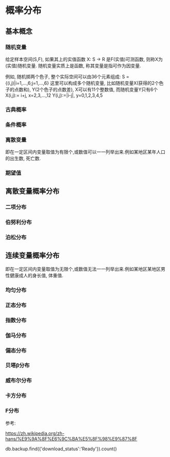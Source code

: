 # 概率分布

## 基本概念

### 随机变量

给定样本空间(S,F), 如果其上的实值函数 X: S -> R 是F(实值)可测函数, 则称X为(实值)随机变量. 随机变量实质上是函数, 称其变量是指可作为因变量.

例如, 随机掷两个色子, 整个实际空间可以由36个元素组成:
S = {(i,j)|i=1,...,6;j=1,...,6}
这里可以构成多个随机变量, 比如随机变量X(获得的2个色子的点数和), Y(2个色子的点数差), X可以有11个整数值, 而随机变量Y只有6个
X(i,j):= i+j, x=2,3,...,12
Y(i,j):=|i-j|, y=0,1,2,3,4,5


### 古典概率

### 条件概率

### 离散变量

即在一定区间内变量取值为有限个,或数值可以一一列举出来.例如某地区某年人口的出生数, 死亡数.

### 期望值

## 离散变量概率分布

### 二项分布

### 伯努利分布

### 泊松分布

## 连续变量概率分布

即在一定区间内变量取值为无限个,或数值无法一一列举出来.例如某地区某地区男性健康成人的身长值, 体重值.

### 均匀分布

### 正态分布

### 指数分布

### 伽马分布

### 偏态分布

### 贝塔β分布

### 威布尔分布

### 卡方分布

### F分布


参考:

https://zh.wikipedia.org/zh-hans/%E9%9A%8F%E6%9C%BA%E5%8F%98%E9%87%8F


db.backup.find({'download_status':'Ready'}).count()
